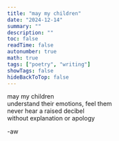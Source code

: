 ```yaml
---
title: "may my children"
date: "2024-12-14"
summary: ""
description: ""
toc: false
readTime: false
autonumber: true
math: true
tags: ["poetry", "writing"]
showTags: false
hideBackToTop: false
---
```


may my children  
understand their emotions, feel them  
never hear a raised decibel  
without explanation or apology  

  
-aw